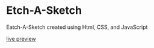 # Etch-A-Sketch

Eatch-A-Sketch created using Html, CSS, and JavaScript

[live preview](https://abdelhakim54.github.io/Etch-A-Sketch/)